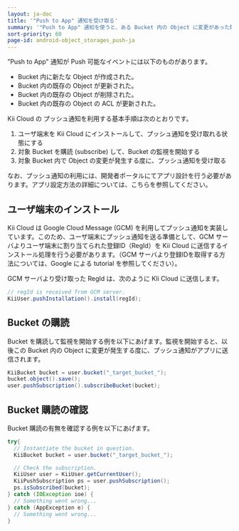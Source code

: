 ```yaml
---
layout: ja-doc
title: '"Push to App" 通知を受け取る'
summary: '"Push to App" 通知を使うと、ある Bucket 内の Object に変更があった際に、この事実をアプリが通知として受け取る事ができます。この機能を使うと、サーバ上で発生した変更を、即座にアプリ側に反映させることができます。'
sort-priority: 60
page-id: android-object_storages_push-ja
---
```


”Push to App" 通知が Push 可能なイベントには以下のものがあります。

* Bucket 内に新たな Object が作成された。
* Bucket 内の既存の Object が更新された。
* Bucket 内の既存の Object が削除された。
* Bucket 内の既存の Object の ACL が更新された。

Kii Cloud の プッシュ通知を利用する基本手順は次のとおりです。

1. ユーザ端末を Kii Cloud にインストールして、プッシュ通知を受け取れる状態にする
2. 対象 Bucket を購読 (subscribe) して、Bucket の監視を開始する
3. 対象 Bucket 内で Object の変更が発生する度に、プッシュ通知を受け取る

なお、プッシュ通知の利用には、開発者ポータルにてアプリ設計を行う必要があります。アプリ設定方法の詳細については、こちらを参照してください。

## ユーザ端末のインストール

Kii Cloud は Google Cloud Message (GCM) を利用してプッシュ通知を実装しています。このため、ユーザ端末にプッシュ通知を送る準備として、GCM サーバよりユーザ端末に割り当てられた登録ID（RegId）を Kii Cloud に送信するインストール処理を行う必要があります。（GCM サーバより登録IDを取得する方法については、Google による tutorial を参照してください）。

GCM サーバより受け取った RegId は、次のように KIi Cloud に送信します。

```java
// regId is received from GCM server. 
KiiUser.pushInstallation().install(regId);
```

## Bucket の購読

Bucket を購読して監視を開始する例を以下にあげます。監視を開始すると、以後この Bucket 内の Object に変更が発生する度に、プッシュ通知がアプリに送信されます。

```java
KiiBucket bucket = user.bucket("_target_bucket_"); 
bucket.object().save(); 
user.pushSubscription().subscribeBucket(bucket);
```

## Bucket 購読の確認

Bucket 購読の有無を確認する例を以下にあげます。

```java
try{
  // Instantiate the bucket in question.
  KiiBucket bucket = user.bucket("_target_bucket_");

  // Check the subscription.
  KiiUser user = KiiUser.getCurrentUser();
  KiiPushSubscription ps = user.pushSubscription();
  ps.isSubscribed(bucket);
} catch (IOException ioe) {
  // Something went wrong...
} catch (AppException e) {
  // Something went wrong...
}
```

